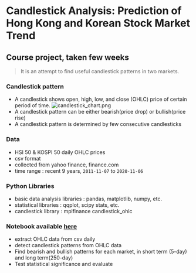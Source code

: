 # Candlestick Analysis: Prediction of Hong Kong and Korean Stock Market Trend

## Course project, taken few weeks

> It is an attempt to find useful candlestick patterns in two markets.

### Candlestick pattern
- A candlestick shows open, high, low, and close (OHLC) price of certain period of time.
![candlestick_chart.png](/images/candlestick_chart.png)
- A candlestick pattern can be either bearish(price drop) or bullish(price rise)
- A candlestick pattern is determined by few consecutive candlesticks

### Data
- HSI 50 & KOSPI 50 daily OHLC prices
- csv format
- collected from yahoo finance, finance.com
- time range : recent 9 years, `2011-11-07` to `2020-11-06`

### Python Libraries
- basic data analysis libraries : pandas, matplotlib, numpy, etc.
- statistical libraries : qqplot, scipy stats, etc.
- candlestick library : mplfinance candlestick_ohlc

### Notebook available [here](https://github.com/fl-ada/Toy_programs/blob/master/Jupyter/Candlestick%20Pattern/STAT3609_project_group2.ipynb)
- extract OHLC data from csv daily 
- detect candlestick patterns from OHLC data
- Find bearish and bullish patterns for each market, in short term (5-day) and long term(250-day)
- Test statistical significance and evaluate